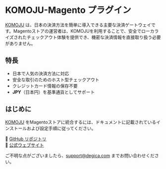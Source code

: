 # KOMOJU-Magento プラグイン

[KOMOJU](https://komoju.com/) は、日本の決済方法を簡単に導入できる主要な決済ゲートウェイです。Magentoストアの運営者は、KOMOJUを利用することで、安全でローカライズされたチェックアウト体験を提供でき、機密な決済情報を直接取り扱う必要がありません。

## 特長
- 日本で人気の決済方法に対応
- 安全な取引のためのホスト型チェックアウト
- クレジットカード情報の保存不要
- **JPY**（日本円）を基準通貨としてサポート

## はじめに
[KOMOJU](https://business.adobe.com/products/magento/magento-commerce.html) をMagentoストアに統合するには、ドキュメントに記載されているインストールおよび設定手順に従ってください。

🔗 [GitHub リポジトリ](https://github.com/degica/komoju-magento)  
🔗 [公式ウェブサイト](https://komoju.com/)

ご不明な点がございましたら、[support@degica.com](mailto:support@degica.com) までお問い合わせください。